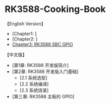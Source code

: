 # RK3588-Cooking-Book

【English Version】
- [Chapter1: ]
- [Chapter2: ]
- [Chapter3: RK3588 SBC GPIO](./RK3588%20Cooking%20Book/RK3588%20SBC%20GPIO.md)

【中文版】
- [第1章: RK3588 开发版简介]
- [第2章: RK3588 开发版入门基础]
    - [2.1  系统选型]
    - [2.2  系统编译]
    - [2.3  系统烧录]
- [第三章: RK3588 主板的 GPIO]

